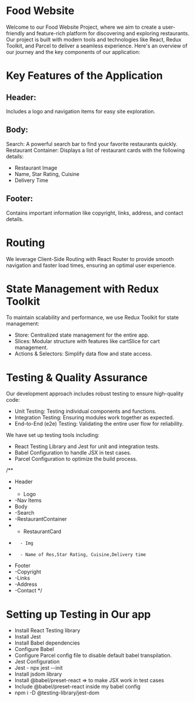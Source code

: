 # Food Website
Welcome to our Food Website Project, where we aim to create a user-friendly and feature-rich platform for discovering and exploring restaurants. Our project is built with modern tools and technologies like React, Redux Toolkit, and Parcel to deliver a seamless experience. Here's an overview of our journey and the key components of our application:


# Key Features of the Application

## Header:
Includes a logo and navigation items for easy site exploration.

## Body:
Search: A powerful search bar to find your favorite restaurants quickly.
Restaurant Container: Displays a list of restaurant cards with the following details:
- Restaurant Image
- Name, Star Rating, Cuisine
- Delivery Time

## Footer:
Contains important information like copyright, links, address, and contact details.


# Routing
We leverage Client-Side Routing with React Router to provide smooth navigation and faster load times, ensuring an optimal user experience.


# State Management with Redux Toolkit
To maintain scalability and performance, we use Redux Toolkit for state management:
- Store: Centralized state management for the entire app.
- Slices: Modular structure with features like cartSlice for cart management.
- Actions & Selectors: Simplify data flow and state access.



# Testing & Quality Assurance
Our development approach includes robust testing to ensure high-quality code:
- Unit Testing: Testing individual components and functions.
- Integration Testing: Ensuring modules work together as expected.
- End-to-End (e2e) Testing: Validating the entire user flow for reliability.

We have set up testing tools including:
- React Testing Library and Jest for unit and integration tests.
- Babel Configuration to handle JSX in test cases.
- Parcel Configuration to optimize the build process.


/**
 * Header
 *  - Logo
 *   -Nav Items
 * Body
 *  -Search
 *  -RestaurantContainer
 *    - RestaurantCard
 *       - Img
 *       - Name of Res,Star Rating, Cuisine,Delivery time
 * Footer
 *  -Copyright
 *  -Links
 *  -Address
 *  -Contact
 */



# Setting up  Testing in Our app
- Install React Testing library
- Install Jest
- Install Babel dependencies
- Configure Babel
- Configure Parcel config file to disable default babel transpilation.
- Jest Configuration
- Jest - npx jest --init
- Install jsdom library
- Install @babel/preset-react => to make JSX work in test cases
- Include @babel/preset-react inside my babel config
- npm i -D @testing-library/jest-dom